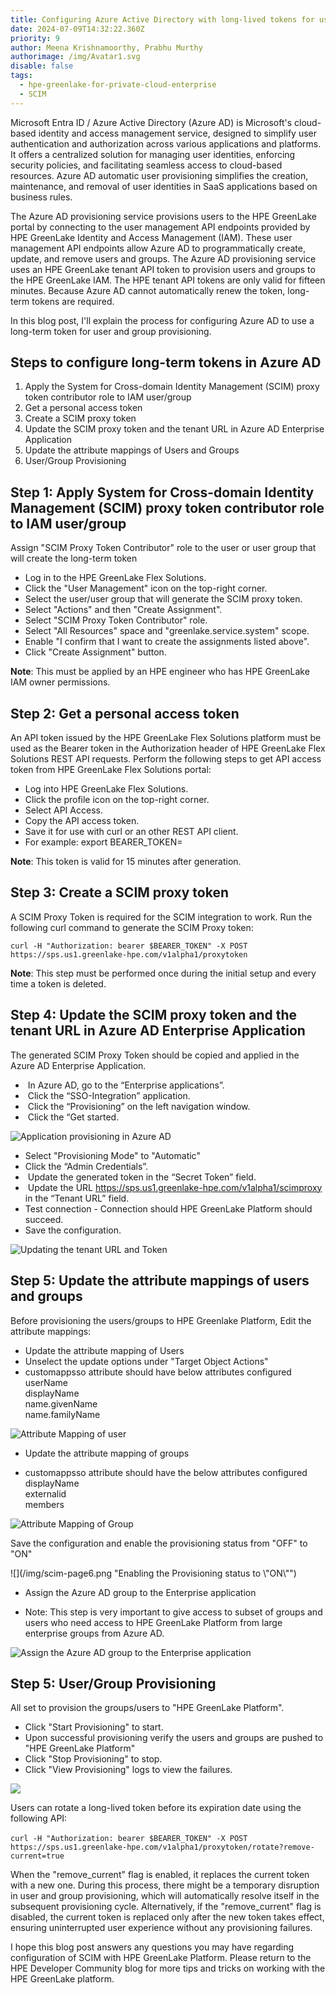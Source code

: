 ```yaml
---
title: Configuring Azure Active Directory with long-lived tokens for user provisioning
date: 2024-07-09T14:32:22.360Z
priority: 9
author: Meena Krishnamoorthy, Prabhu Murthy
authorimage: /img/Avatar1.svg
disable: false
tags:
  - hpe-greenlake-for-private-cloud-enterprise
  - SCIM
---
```

Microsoft Entra ID / Azure Active Directory (Azure AD) is Microsoft's cloud-based identity and access management service, designed to simplify user authentication and authorization across various applications and platforms. It offers a centralized solution for managing user identities, enforcing security policies, and facilitating seamless access to cloud-based resources. Azure AD automatic user provisioning simplifies the creation, maintenance, and removal of user identities in SaaS applications based on business rules.

The Azure AD provisioning service provisions users to the HPE GreenLake portal by connecting to the user management API endpoints provided by HPE GreenLake Identity and Access Management (IAM). These user management API endpoints allow Azure AD to programmatically create, update, and remove users and groups. The Azure AD provisioning service uses an HPE GreenLake tenant API token to provision users and groups to the HPE GreenLake IAM.  The HPE tenant API tokens are only valid for fifteen minutes. Because Azure AD cannot automatically renew the token, long-term tokens are required.

I﻿n this blog post, I'll explain the process for configuring Azure AD to use a long-term token for user and group provisioning.

## S﻿teps to configure long-term tokens in Azure AD

1. A﻿pply the System for Cross-domain Identity Management (SCIM) proxy token contributor role to IAM user/group
2. G﻿et a personal access token
3. C﻿reate a SCIM proxy token
4. U﻿pdate the SCIM proxy token and the tenant URL in Azure AD Enterprise Application
5. Update the attribute mappings of Users and Groups
6. User/Group Provisioning

## S﻿tep 1: Apply System for Cross-domain Identity Management (SCIM) proxy token contributor role to IAM user/group

A﻿ssign "SCIM Proxy Token Contributor" role to the user or user group that will create the long-term token

* L﻿og in to the HPE GreenLake Flex Solutions.
* C﻿lick the "User Management" icon on the top-right corner.
* S﻿elect the user/user group that will generate the SCIM proxy token.
* S﻿elect "Actions" and then "Create Assignment".
* S﻿elect "SCIM Proxy Token Contributor" role.
* S﻿elect "All Resources"  space and "greenlake.service.system" scope.
* E﻿nable "I confirm that I want to create the assignments listed above".
* C﻿lick "Create Assignment" button.

**N﻿ote**: This must be applied by an HPE engineer who has HPE GreenLake IAM owner permissions.

## S﻿tep 2: G﻿et a personal access token

An API token issued by the HPE GreenLake Flex Solutions platform must be used as the Bearer token in the Authorization header of HPE GreenLake Flex Solutions REST API requests. Perform the following steps to get API access token from HPE GreenLake Flex Solutions portal:

* Log into HPE GreenLake Flex Solutions.
* Click the profile icon on the top-right corner.
* Select API Access.
* Copy the API access token.
* Save it for use with curl or an other REST API client.
* For example: export BEARER_TOKEN=<paste token value>

**N﻿ote**: This token is valid for 15 minutes after generation.

## S﻿tep 3: Create a SCIM proxy token

A SCIM Proxy Token is required for the SCIM integration to work. Run the following curl command to generate the SCIM Proxy token:

`curl -H "Authorization: bearer $BEARER_TOKEN" -X POST https://sps.us1.greenlake-hpe.com/v1alpha1/proxytoken`

**N﻿ote**: This step must be performed once during the initial setup and every time a token is deleted.

## S﻿tep 4: Update the SCIM proxy token and the tenant URL in Azure AD Enterprise Application

The generated SCIM Proxy Token should be copied and applied in the Azure AD Enterprise Application.

*  In Azure AD, go to the “Enterprise applications”.
*  Click the “SSO-Integration” application.
*  Click the “Provisioning” on the left navigation window.
*  Click the “Get started.

![](/img/scim-page1.png "Application provisioning in Azure AD")

*  Select "Provisioning Mode" to "Automatic" 
*  Click the “Admin Credentials”.
*  Update the generated token in the “Secret Token” field.
*  Update the URL https://sps.us1.greenlake-hpe.com/v1alpha1/scimproxy in the “Tenant URL” field.
* Test connection - Connection should HPE GreenLake Platform should succeed.
* Save the configuration.

![](/img/scim-page2.png "Updating the tenant URL and Token")

## S﻿tep 5: Update the attribute mappings of users and groups

Before provisioning the users/groups to HPE Greenlake Platform, Edit the attribute mappings:

* Update the attribute mapping of Users
* Unselect the update options under "Target Object Actions"
* customappsso attribute should have below attributes configured\
    userName\
    displayName\
    name.givenName\
    name.familyName



![](/img/scim-page3.png "Attribute Mapping of user")

* Update the attribute mapping of groups

* customappsso attribute should have the below attributes configured\
    displayName\
    externalid\
    members

![](/img/scim-page4.png "Attribute Mapping of Group")

Save the configuration and enable the provisioning status from "OFF" to "ON"

![](/img/scim-page6.png "Enabling the Provisioning status to \\"ON\\"")

* Assign the Azure AD group to the Enterprise application

* Note: This step is very important to give access to subset of groups and users who need access to HPE GreenLake Platform from large enterprise groups from Azure AD.

![](/img/scim-page5.png "Assign the Azure AD group to the Enterprise application")

## S﻿tep 5: User/Group Provisioning

All set to provision the groups/users to "HPE GreenLake Platform". 

* Click "Start Provisioning" to start.
* Upon successful provisioning verify the users and groups are pushed to "HPE GreenLake Platform"  
* Click "Stop Provisioning" to stop.
* Click "View Provisioning" logs to view the failures.

![](/img/scim-page7.png)

U﻿sers can rotate a long-lived token before its expiration date using the following API:

﻿`curl -H "Authorization: bearer $BEARER_TOKEN" -X POST https://sps.us1.greenlake-hpe.com/v1alpha1/proxytoken/rotate?remove-current=true`

When the "remove_current" flag is enabled, it replaces the current token with a new one. During this process, there might be a temporary disruption in user and group provisioning, which will automatically resolve itself in the subsequent provisioning cycle. Alternatively, if the "remove_current" flag is disabled, the current token is replaced only after the new token takes effect, ensuring uninterrupted user experience without any provisioning failures.

I hope this blog post answers any questions you may have regarding configuration of SCIM with HPE GreenLake Platform. Please return to the HPE Developer Community blog for more tips and tricks on working with the HPE GreenLake platform.